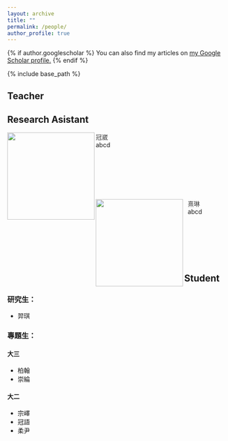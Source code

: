 ```yaml
---
layout: archive
title: ""
permalink: /people/
author_profile: true
---
```


{% if author.googlescholar %}
  You can also find my articles on <u><a href="{{author.googlescholar}}">my Google Scholar profile</a>.</u>
{% endif %}

{% include base_path %}
## Teacher

## Research Asistant

<p><img src="/images/bio-photo.jpg" height=200 align="left"/>
   <font color="#3C3C3C">  冠崴</font><br>
      abcd<br><br><br><br><br><br><br>
</p>
<p><img src="/images/bio-photo.jpg" height="200" align="left"/>
   &nbsp <font color="#3C3C3C">熹琳</font><br>
   &nbsp abcd<br><br><br><br><br><br><br>
</p>

## Student
### 研究生：
- 羿琪

### 專題生：
#### 大三
  - 柏翰
  - 崇綸

#### 大二
  - 宗嶧
  - 冠語
  - 柔尹
